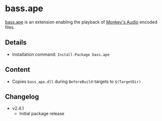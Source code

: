 bass.ape
===

[bass.ape] is an extension enabling the playback of [Monkey's Audio](http://monkeysaudio.com/) encoded files.

Details
---
  - Installation command: ``Install-Package bass.ape``

Content
---
  - Copies ``bass_ape.dll`` during ``BeforeBuild``-targets to ``$(TargetDir)``

Changelog
---
  - v2.4.1
      - Initial package release

[bass.ape]:       http://www.un4seen.com/bass.html
